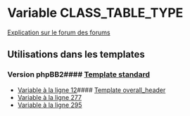 # Variable CLASS_TABLE_TYPE
[Explication sur le forum des forums](http://forum.forumactif.com/t294113-listing-des-variables#CLASS_TABLE_TYPE)
## Utilisations dans les templates
### Version phpBB2#### [Template standard](subsilver/standard.md)
* [Variable à la ligne 12](../subsilver/standard.tpl#L12)#### [Template overall_header](subsilver/overall_header.md)
* [Variable à la ligne 277](../subsilver/overall_header.tpl#L277)
* [Variable à la ligne 295](../subsilver/overall_header.tpl#L295)